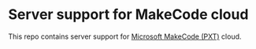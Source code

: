 # Server support for MakeCode cloud

This repo contains server support for [Microsoft MakeCode (PXT)](https://github.com/Microsoft/pxt) cloud.
